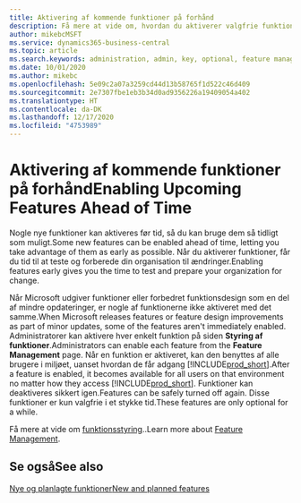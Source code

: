 ```yaml
---
title: Aktivering af kommende funktioner på forhånd
description: Få mere at vide om, hvordan du aktiverer valgfrie funktioner, før de bliver obligatoriske.
author: mikebcMSFT
ms.service: dynamics365-business-central
ms.topic: article
ms.search.keywords: administration, admin, key, optional, feature management, early access, preview
ms.date: 10/01/2020
ms.author: mikebc
ms.openlocfilehash: 5e09c2a07a3259cd44d13b58765f1d522c46d409
ms.sourcegitcommit: 2e7307fbe1eb3b34d0ad9356226a19409054a402
ms.translationtype: HT
ms.contentlocale: da-DK
ms.lasthandoff: 12/17/2020
ms.locfileid: "4753989"
---
```

# <a name="enabling-upcoming-features-ahead-of-time"></a><span data-ttu-id="2ab37-103">Aktivering af kommende funktioner på forhånd</span><span class="sxs-lookup"><span data-stu-id="2ab37-103">Enabling Upcoming Features Ahead of Time</span></span>

<span data-ttu-id="2ab37-104">Nogle nye funktioner kan aktiveres før tid, så du kan bruge dem så tidligt som muligt.</span><span class="sxs-lookup"><span data-stu-id="2ab37-104">Some new features can be enabled ahead of time, letting you take advantage of them as early as possible.</span></span> <span data-ttu-id="2ab37-105">Når du aktiverer funktioner, får du tid til at teste og forberede din organisation til ændringer.</span><span class="sxs-lookup"><span data-stu-id="2ab37-105">Enabling features early gives you the time to test and prepare your organization for change.</span></span>

<span data-ttu-id="2ab37-106">Når Microsoft udgiver funktioner eller forbedret funktionsdesign som en del af mindre opdateringer, er nogle af funktionerne ikke aktiveret med det samme.</span><span class="sxs-lookup"><span data-stu-id="2ab37-106">When Microsoft releases features or feature design improvements as part of minor updates, some of the features aren't immediately enabled.</span></span> <span data-ttu-id="2ab37-107">Administratorer kan aktivere hver enkelt funktion på siden **Styring af funktioner**.</span><span class="sxs-lookup"><span data-stu-id="2ab37-107">Administrators can enable each feature from the **Feature Management** page.</span></span> <span data-ttu-id="2ab37-108">Når en funktion er aktiveret, kan den benyttes af alle brugere i miljøet, uanset hvordan de får adgang [!INCLUDE[prod_short](includes/prod_short.md)].</span><span class="sxs-lookup"><span data-stu-id="2ab37-108">After a feature is enabled, it becomes available for all users on that environment no matter how they access [!INCLUDE[prod_short](includes/prod_short.md)].</span></span> <span data-ttu-id="2ab37-109">Funktioner kan deaktiveres sikkert igen.</span><span class="sxs-lookup"><span data-stu-id="2ab37-109">Features can be safely turned off again.</span></span> <span data-ttu-id="2ab37-110">Disse funktioner er kun valgfrie i et stykke tid.</span><span class="sxs-lookup"><span data-stu-id="2ab37-110">These features are only optional for a while.</span></span>

<span data-ttu-id="2ab37-111">Få mere at vide om [funktionsstyring](/dynamics365/business-central/dev-itpro/administration/feature-management)..</span><span class="sxs-lookup"><span data-stu-id="2ab37-111">Learn more about [Feature Management](/dynamics365/business-central/dev-itpro/administration/feature-management).</span></span>  

## <a name="see-also"></a><span data-ttu-id="2ab37-112">Se også</span><span class="sxs-lookup"><span data-stu-id="2ab37-112">See also</span></span>

[<span data-ttu-id="2ab37-113">Nye og planlagte funktioner</span><span class="sxs-lookup"><span data-stu-id="2ab37-113">New and planned features</span></span>](https://aka.ms/Dynamics365ReleasePlan)  
